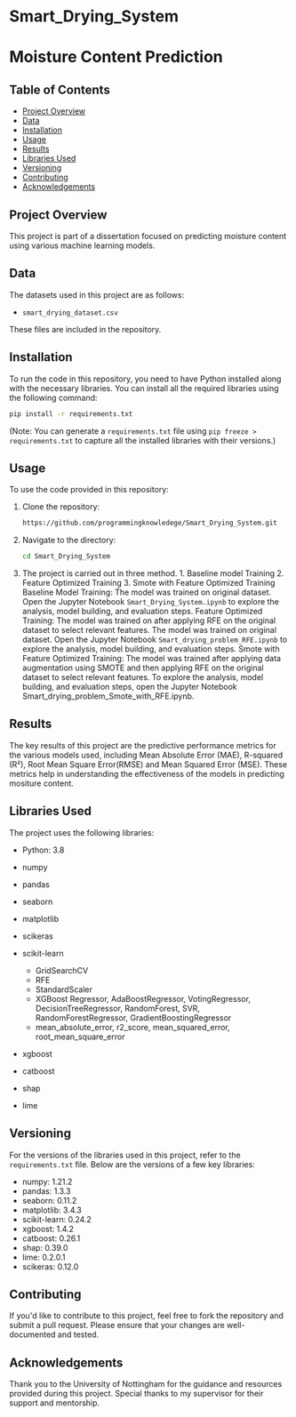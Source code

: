 # Smart_Drying_System


# Moisture Content Prediction

## Table of Contents
- [Project Overview](#project-overview)
- [Data](#data)
- [Installation](#installation)
- [Usage](#usage)
- [Results](#results)
- [Libraries Used](#libraries-used)
- [Versioning](#versioning)
- [Contributing](#contributing)
- [Acknowledgements](#acknowledgements)

## Project Overview
This project is part of a dissertation focused on predicting moisture content using various machine learning models.

## Data
The datasets used in this project are as follows:
- `smart_drying_dataset.csv`

These files are included in the repository.

## Installation
To run the code in this repository, you need to have Python installed along with the necessary libraries. You can install all the required libraries using the following command:

```bash
pip install -r requirements.txt
```

(Note: You can generate a `requirements.txt` file using `pip freeze > requirements.txt` to capture all the installed libraries with their versions.)

## Usage
To use the code provided in this repository:

1. Clone the repository:

   ```bash
   https://github.com/programmingknowledege/Smart_Drying_System.git
   ```

2. Navigate to the directory:

   ```bash
   cd Smart_Drying_System
   ```

3. The project is carried out in three method. 1. Baseline model Training 2. Feature Optimized Training 3. Smote with Feature Optimized Training
   Baseline Model Training: The model was trained on original dataset.  Open the Jupyter Notebook `Smart_Drying_System.ipynb` to explore the analysis, model building, and evaluation steps.
   Feature Optimized Training: The model was trained on after applying RFE on the original dataset to select relevant features. The model was trained on original dataset.  Open the Jupyter Notebook `Smart_drying_problem_RFE.ipynb` to explore the analysis, model building, and evaluation steps.
   Smote with Feature Optimized Training: The model was trained after applying data augmentation using SMOTE and then applying RFE on the original dataset to select relevant features. To explore the analysis, model building, and evaluation steps, open the Jupyter Notebook Smart_drying_problem_Smote_with_RFE.ipynb.


## Results
The key results of this project are the predictive performance metrics for the various models used, including Mean Absolute Error (MAE), R-squared (R²), Root Mean Square Error(RMSE) and Mean Squared Error (MSE). These metrics help in understanding the effectiveness of the models in predicting mositure content.

## Libraries Used
The project uses the following libraries:

- Python: 3.8
- numpy
- pandas
- seaborn
- matplotlib
- scikeras 
- scikit-learn
  -  GridSearchCV
  - RFE
  - StandardScaler
  - XGBoost Regressor, AdaBoostRegressor, VotingRegressor, DecisionTreeRegressor, RandomForest, SVR, RandomForestRegressor, GradientBoostingRegressor
  - mean_absolute_error, r2_score, mean_squared_error, root_mean_square_error
    
- xgboost
- catboost
- shap
- lime

## Versioning
For the versions of the libraries used in this project, refer to the `requirements.txt` file. Below are the versions of a few key libraries:

- numpy: 1.21.2
- pandas: 1.3.3
- seaborn: 0.11.2
- matplotlib: 3.4.3
- scikit-learn: 0.24.2
- xgboost: 1.4.2
- catboost: 0.26.1
- shap: 0.39.0
- lime: 0.2.0.1
- scikeras: 0.12.0

## Contributing
If you'd like to contribute to this project, feel free to fork the repository and submit a pull request. Please ensure that your changes are well-documented and tested.



## Acknowledgements
Thank you to the University of Nottingham for the guidance and resources provided during this project. Special thanks to my supervisor for their support and mentorship.

